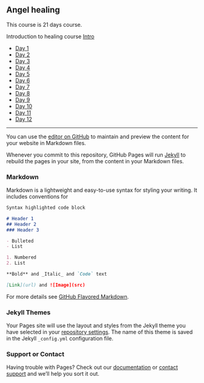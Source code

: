## Angel healing

This course is 21 days course. 

Introduction to healing course
[Intro](https://youtu.be/ALSeSuqs3fE)


- [Day 1](day1)
- [Day 2](day2)
- [Day 3](day3)
- [Day 4](day4)
- [Day 5](day5)
- [Day 6](day6)
- [Day 7](day7)
- [Day 8](day8)
- [Day 9](day9)
- [Day 10](day10)
- [Day 11](day11)
- [Day 12](day12)

------------------------------------------------------------------------------------------------------------------------------

You can use the [editor on GitHub](https://github.com/manibs/angelhealing.github.io/edit/gh-pages/index.md) to maintain and preview the content for your website in Markdown files.


Whenever you commit to this repository, GitHub Pages will run [Jekyll](https://jekyllrb.com/) to rebuild the pages in your site, from the content in your Markdown files.

### Markdown

Markdown is a lightweight and easy-to-use syntax for styling your writing. It includes conventions for

```markdown
Syntax highlighted code block

# Header 1
## Header 2
### Header 3

- Bulleted
- List

1. Numbered
2. List

**Bold** and _Italic_ and `Code` text

[Link](url) and ![Image](src)
```

For more details see [GitHub Flavored Markdown](https://guides.github.com/features/mastering-markdown/).

### Jekyll Themes

Your Pages site will use the layout and styles from the Jekyll theme you have selected in your [repository settings](https://github.com/manibs/angelhealing.github.io/settings). The name of this theme is saved in the Jekyll `_config.yml` configuration file.

### Support or Contact

Having trouble with Pages? Check out our [documentation](https://docs.github.com/categories/github-pages-basics/) or [contact support](https://github.com/contact) and we’ll help you sort it out.
